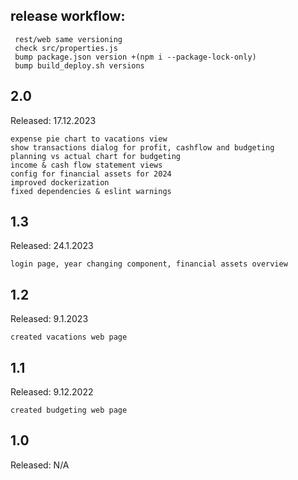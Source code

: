 ## release workflow:

     rest/web same versioning
     check src/properties.js
     bump package.json version +(npm i --package-lock-only)
     bump build_deploy.sh versions 

## 2.0
Released: 17.12.2023

    expense pie chart to vacations view
    show transactions dialog for profit, cashflow and budgeting
    planning vs actual chart for budgeting
    income & cash flow statement views
    config for financial assets for 2024
    improved dockerization
    fixed dependencies & eslint warnings

## 1.3
Released: 24.1.2023

    login page, year changing component, financial assets overview

## 1.2
Released: 9.1.2023

    created vacations web page

## 1.1
Released: 9.12.2022

    created budgeting web page

## 1.0
Released: N/A



